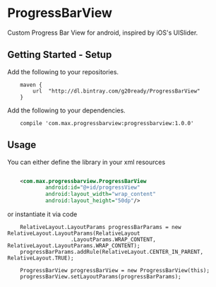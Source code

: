 # ProgressBarView

Custom Progress Bar View for android, inspired by iOS's UISlider.

## Getting Started - Setup

Add the following to your repositories.

```
    maven {
        url  "http://dl.bintray.com/g20ready/ProgressBarView"
    }
```

Add the following to your dependencies.

```
    compile 'com.max.progressbarview:progressbarview:1.0.0'
```

## Usage

You can either define the library in your xml resources

```xml

    <com.max.progressbarview.ProgressBarView
            android:id="@+id/progressView"
            android:layout_width="wrap_content"
            android:layout_height="50dp"/>

```

or instantiate it via code

```
    RelativeLayout.LayoutParams progressBarParams = new RelativeLayout.LayoutParams(RelativeLayout
                    .LayoutParams.WRAP_CONTENT, RelativeLayout.LayoutParams.WRAP_CONTENT);
    progressBarParams.addRule(RelativeLayout.CENTER_IN_PARENT, RelativeLayout.TRUE);

    ProgressBarView progressBarView = new ProgressBarView(this);
    progressBarView.setLayoutParams(progressBarParams); 
```